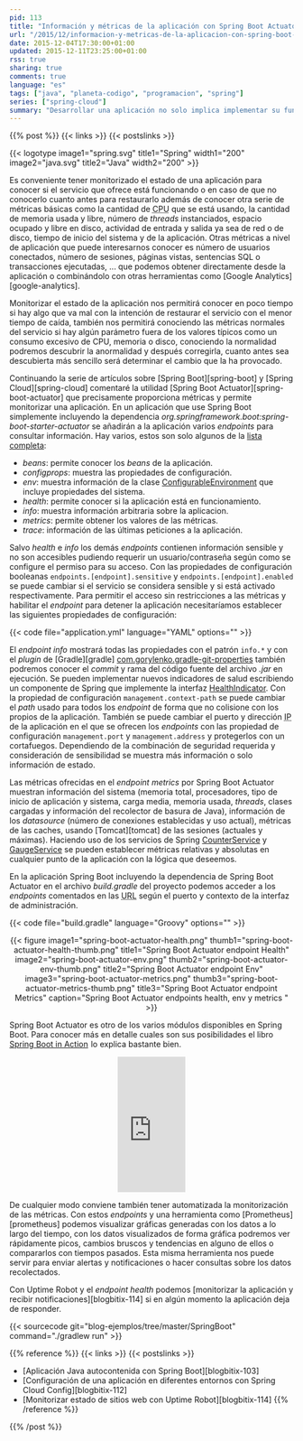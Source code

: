 ```yaml
---
pid: 113
title: "Información y métricas de la aplicación con Spring Boot Actuator"
url: "/2015/12/informacion-y-metricas-de-la-aplicacion-con-spring-boot-actuator/"
date: 2015-12-04T17:30:00+01:00
updated: 2015-12-11T23:25:00+01:00
rss: true
sharing: true
comments: true
language: "es"
tags: ["java", "planeta-codigo", "programacion", "spring"]
series: ["spring-cloud"]
summary: "Desarrollar una aplicación no solo implica implementar su funcionalidad, esa aplicación ha de mantenerse funcionando en su entorno de producción. Monitorizar y disponer de información sobre el estado ayuda a mantenerla funcionando sin ninguna caída de servicio u obtener métricas para mejorar su funcionamiento. Entre las numerosas funcionalidades ofrecidas por Spring para las aplicaciones Java está Spring Boot Actuator que precisamente nos proporcionará métricas e información interesantes de serie pudiendo implementar nueva según la necesidades."
---
```


{{% post %}}
{{< links >}}
{{< postslinks >}}

{{< logotype image1="spring.svg" title1="Spring" width1="200" image2="java.svg" title2="Java" width2="200" >}}

Es conveniente tener monitorizado el estado de una aplicación para conocer si el servicio que ofrece está funcionando o en caso de que no conocerlo cuanto antes para restaurarlo además de conocer otra serie de métricas básicas como la cantidad de <abbr title="Central Processing Unit">CPU</abbr> que se está usando, la cantidad de memoria usada y libre, número de _threads_ instanciados, espacio ocupado y libre en disco, actividad de entrada y salida ya sea de red o de disco, tiempo de inicio del sistema y de la aplicación. Otras métricas a nivel de aplicación que puede interesarnos conocer es número de usuarios conectados, número de sesiones, páginas vistas, sentencias SQL o transacciones ejecutadas, ... que podemos obtener directamente desde la aplicación o combinándolo con otras herramientas como [Google Analytics][google-analytics].

Monitorizar el estado de la aplicación nos permitirá conocer en poco tiempo si hay algo que va mal con la intención de restaurar el servicio con el menor tiempo de caída, también nos permitirá conociendo las métricas normales del servicio si hay algún parámetro fuera de los valores típicos como un consumo excesivo de CPU, memoria o disco, conociendo la normalidad podremos descubrir la anormalidad y después corregirla, cuanto antes sea descubierta más sencillo será determinar el cambio que la ha provocado.

Continuando la serie de artículos sobre [Spring Boot][spring-boot] y [Spring Cloud][spring-cloud] comentaré la utilidad [Spring Boot Actuator][spring-boot-actuator] que precisamente proporciona métricas y permite monitorizar una aplicación. En un aplicación que use Spring Boot simplemente incluyendo la dependencia _org.springframework.boot:spring-boot-starter-actuator_ se añadirán a la aplicación varios _endpoints_ para consultar información. Hay varios, estos son solo algunos de la [lista completa](https://docs.spring.io/spring-boot/docs/1.5.x/reference/htmlsingle/#production-ready-endpoints):

* _beans_: permite conocer los _beans_ de la aplicación.
* _configprops_: muestra las propiedades de configuración.
* _env_: muestra información de la clase [ConfigurableEnvironment](https://docs.spring.io/spring/docs/current/javadoc-api/org/springframework/core/env/ConfigurableEnvironment.html) que incluye propiedades del sistema.
* _health_: permite conocer si la aplicación está en funcionamiento.
* _info_: muestra información arbitraria sobre la aplicacion.
* _metrics_: permite obtener los valores de las métricas.
* _trace_: información de las últimas peticiones a la aplicación.

Salvo _health_ e _info_ los demás _endpoints_ contienen información sensible y no son accesibles pudiendo requerir un usuario/contraseña según como se configure el permiso para su acceso. Con las propiedades de configuración booleanas <code>endpoints.[endpoint].sensitive</code> y <code>endpoints.[endpoint].enabled</code> se puede cambiar si el servicio se considera sensible y si está activado respectivamente. Para permitir el acceso sin restricciones a las métricas y habilitar el _endpoint_ para detener la aplicación necesitaríamos establecer las siguientes propiedades de configuración:

{{< code file="application.yml" language="YAML" options="" >}}

El _endpoint_ _info_ mostrará todas las propiedades con el patrón <code>info.\*</code> y con el _plugin_ de [Gradle][gradle] [com.gorylenko.gradle-git-properties](https://plugins.gradle.org/plugin/com.gorylenko.gradle-git-properties) también podremos conocer el _commit_ y rama del código fuente del archivo _.jar_ en ejecución. Se pueden implementar nuevos indicadores de salud escribiendo un componente de Spring que implemente la interfaz [HealthIndicator](https://docs.spring.io/spring-boot/docs/1.5.x/api/org/springframework/boot/actuate/health/HealthIndicator.html). Con la propiedad de configuración <code>management.context-path</code> se puede cambiar el _path_ usado para todos los _endpoint_ de forma que no colisione con los propios de la aplicación. También se puede cambiar el puerto y dirección <abbr title="Internet Protocol">IP</abbr> de la aplicación en el que se ofrecen los _endpoints_ con las propiedad de configuración <code>management.port</code> y <code>management.address</code> y protegerlos con un cortafuegos. Dependiendo de la combinación de seguridad requerida y consideración de sensibilidad se muestra más información o solo información de estado.

Las métricas ofrecidas en el _endpoint_ _metrics_ por Spring Boot Actuator muestran información del sistema (memoria total, procesadores, tipo de inicio de aplicación y sistema, carga media, memoria usada, _threads_, clases cargadas y información del recolector de basura de Java), información de los _datasource_ (número de conexiones establecidas y uso actual), métricas de las caches, usando [Tomcat][tomcat] de las sesiones (actuales y máximas). Haciendo uso de los servicios de Spring [CounterService](https://docs.spring.io/spring-boot/docs/1.5.x/api/org/springframework/boot/actuate/metrics/CounterService.html) y [GaugeService](https://docs.spring.io/spring-boot/docs/1.5.x/api/org/springframework/boot/actuate/metrics/GaugeService.html) se pueden establecer métricas relativas y absolutas en cualquier punto de la aplicación con la lógica que deseemos.

En la aplicación Spring Boot incluyendo la dependencia de Spring Boot Actuator en el archivo _build.gradle_ del proyecto podemos acceder a los _endpoints_ comentados en las <abbr title="Uniform Resource Locator">URL</abbr> según el puerto y contexto de la interfaz de administración.

{{< code file="build.gradle" language="Groovy" options="" >}}

<div class="media" style="text-align: center;">
    {{< figure
        image1="spring-boot-actuator-health.png" thumb1="spring-boot-actuator-health-thumb.png" title1="Spring Boot Actuator endpoint Health"
        image2="spring-boot-actuator-env.png" thumb2="spring-boot-actuator-env-thumb.png" title2="Spring Boot Actuator endpoint Env"
        image3="spring-boot-actuator-metrics.png" thumb3="spring-boot-actuator-metrics-thumb.png" title3="Spring Boot Actuator endpoint Metrics"
        caption="Spring Boot Actuator endpoints health, env y metrics " >}}
</div>

Spring Boot Actuator es otro de los varios módulos disponibles en Spring Boot. Para conocer más en detalle cuales son sus posibilidades el libro <a rel="nofollow" href="https://www.amazon.es/gp/product/1617292540/ref=as_li_ss_tl?ie=UTF8&camp=3626&creative=24822&creativeASIN=1617292540&linkCode=as2&tag=blobit-21">Spring Boot in Action</a><img src="https://ir-es.amazon-adsystem.com/e/ir?t=blobit-21&l=as2&o=30&a=1617292540" width="1" height="1" border="0" alt="" style="border:none !important; margin:0px !important;" /> lo explica bastante bien.

<div class="media-amazon" style="text-align: center;">
    <iframe src="https://rcm-eu.amazon-adsystem.com/e/cm?lt1=_blank&bc1=000000&IS2=1&bg1=FFFFFF&fc1=000000&lc1=0000FF&t=blobit-21&o=30&p=8&l=as4&m=amazon&f=ifr&ref=ss_til&asins=1617292540&internal=1" style="width:120px;height:240px;" scrolling="no" marginwidth="0" marginheight="0" frameborder="0"></iframe>
</div>

De cualquier modo conviene también tener automatizada la monitorización de las métricas. Con estos _endpoints_ y una herramienta como [Prometheus][prometheus] podemos visualizar gráficas generadas con los datos a lo largo del tiempo, con los datos visualizados de forma gráfica podremos ver rápidamente picos, cambios bruscos y tendencias en alguno de ellos o compararlos con tiempos pasados. Esta misma herramienta nos puede servir para enviar alertas y notificaciones o hacer consultas sobre los datos recolectados.

Con Uptime Robot y el _endpoint_ _health_ podemos [monitorizar la aplicación y recibir notificaciones][blogbitix-114] si en algún momento la aplicación deja de responder.

{{< sourcecode git="blog-ejemplos/tree/master/SpringBoot" command="./gradlew run" >}}

{{% reference %}}
{{< links >}}
{{< postslinks >}}
* [Aplicación Java autocontenida con Spring Boot][blogbitix-103]
* [Configuración de una aplicación en diferentes entornos con Spring Cloud Config][blogbitix-112]
* [Monitorizar estado de sitios web con Uptime Robot][blogbitix-114]
{{% /reference %}}

{{% /post %}}
